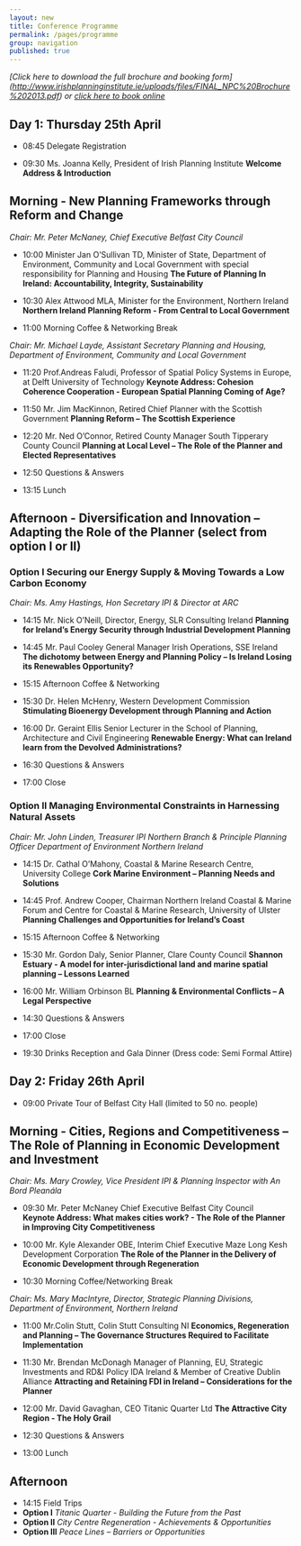 ```yaml
---
layout: new
title: Conference Programme
permalink: /pages/programme
group: navigation
published: true
---
```



<div markdown="1" class="programme">

*[Click here to download the full brochure and booking form] (http://www.irishplanninginstitute.ie/uploads/files/FINAL_NPC%20Brochure%202013.pdf)
 or [click here to book online](http://planningconf13.ipi.ie/pages/registration/)*

## Day 1: Thursday 25th April

</div>

*  08:45	Delegate Registration

*  09:30	Ms. Joanna Kelly, President of Irish Planning Institute **Welcome Address & Introduction**

## Morning - New Planning Frameworks through Reform and Change

*Chair:		Mr. Peter McNaney, Chief Executive Belfast City Council*   
   
* 10:00		Minister Jan O’Sullivan TD, Minister of State, Department of Environment, Community and Local Government with special responsibility for Planning and Housing 
**The Future of Planning In Ireland: Accountability, Integrity, Sustainability**

* 10:30		Alex Attwood MLA, Minister for the Environment, Northern Ireland 
**Northern Ireland Planning Reform - From Central to Local Government**  

* 11:00		Morning Coffee & Networking Break

*Chair:		Mr. Michael Layde, Assistant Secretary Planning and Housing, Department of Environment, Community and Local Government*

* 11:20		Prof.Andreas Faludi, Professor of Spatial Policy Systems in Europe, at Delft University of Technology
**Keynote Address: Cohesion Coherence Cooperation - European Spatial Planning Coming of Age?**

* 11:50		Mr. Jim MacKinnon, Retired Chief Planner with the Scottish Government 
**Planning Reform – The Scottish Experience**   

* 12:20		Mr. Ned O’Connor, Retired County Manager South Tipperary County Council **Planning at Local Level – The Role of the Planner and Elected Representatives** 

* 12:50		Questions & Answers 

* 13:15		Lunch   

## Afternoon - Diversification and Innovation – Adapting the Role of the Planner (select from option I or II)

### Option I Securing our Energy Supply & Moving Towards a Low Carbon Economy

*Chair:		Ms. Amy Hastings, Hon Secretary IPI & Director at ARC*

* 14:15		Mr. Nick O’Neill, Director, Energy, SLR Consulting Ireland 
**Planning for Ireland’s Energy Security through Industrial Development Planning**

* 14:45		Mr. Paul Cooley General Manager Irish Operations, SSE Ireland
**The dichotomy between Energy and Planning Policy – Is Ireland Losing its Renewables Opportunity?**    

* 15:15		Afternoon Coffee & Networking

* 15:30		Dr. Helen McHenry, Western Development Commission 
**Stimulating Bioenergy Development through Planning and Action**  

* 16:00		Dr. Geraint Ellis Senior Lecturer in the School of Planning, Architecture and Civil Engineering
**Renewable Energy: What can Ireland learn from the Devolved Administrations?**   

* 16:30		Questions & Answers 

* 17:00  	Close 

### Option II Managing Environmental Constraints in Harnessing Natural Assets

*Chair:		Mr. John Linden, Treasurer IPI Northern Branch & Principle Planning Officer Department of Environment Northern Ireland*

* 14:15		Dr. Cathal O’Mahony, Coastal & Marine Research Centre, University College **Cork Marine Environment – Planning Needs and Solutions**   

* 14:45		Prof. Andrew Cooper, Chairman Northern Ireland Coastal & Marine Forum and Centre for Coastal & Marine Research, University of Ulster 
**Planning Challenges and Opportunities for Ireland’s Coast**  

* 15:15		Afternoon Coffee & Networking

* 15:30		Mr. Gordon Daly, Senior Planner, Clare County Council 
**Shannon Estuary  - A model for inter-jurisdictional land and marine spatial planning – Lessons Learned** 

* 16:00		Mr. William Orbinson BL 
**Planning & Environmental Conflicts – A Legal Perspective**  

* 14:30		Questions & Answers 

* 17:00		Close 

* 19:30		Drinks Reception and Gala Dinner (Dress code: Semi Formal Attire)

## Day 2: Friday 26th April

* 09:00  	Private Tour of Belfast City Hall (limited to 50 no. people) 

## Morning - Cities, Regions and Competitiveness – The Role of Planning in Economic Development and Investment 

*Chair:		Ms. Mary Crowley, Vice President IPI & Planning Inspector with An Bord Pleanála*

* 09:30 	Mr. Peter McNaney Chief Executive Belfast City Council  
**Keynote Address: What makes cities work? - The Role of the Planner in Improving City Competitiveness**    

* 10:00		Mr. Kyle Alexander OBE, Interim Chief Executive Maze Long Kesh Development Corporation
**The Role of the Planner in the Delivery of Economic Development through Regeneration**             
         
* 10:30		Morning Coffee/Networking Break 

*Chair:		Ms. Mary MacIntyre, Director, Strategic Planning Divisions, Department of Environment, Northern Ireland*

* 11:00		Mr.Colin Stutt, Colin Stutt Consulting NI
**Economics, Regeneration and Planning – The Governance Structures Required to Facilitate Implementation**  

* 11:30		Mr. Brendan McDonagh Manager of Planning, EU, Strategic Investments and RD&I Policy IDA Ireland & Member of Creative Dublin Alliance 
**Attracting and Retaining FDI in Ireland – Considerations for the Planner**     

* 12:00		Mr. David Gavaghan, CEO Titanic Quarter Ltd
**The Attractive City Region - The Holy Grail**

* 12:30		Questions & Answers 

* 13:00		Lunch   

## Afternoon  

* 14:15		Field Trips
* **Option I** *Titanic Quarter - Building the Future from the Past*
* **Option II** *City Centre Regeneration - Achievements & Opportunities*
* **Option III** *Peace Lines – Barriers or Opportunities*

